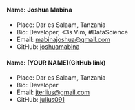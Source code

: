 #### Name: Joshua Mabina
 - Place: Dar es Salaam, Tanzania
 - Bio: Developer, <3s Vim, #DataScience
 - Email: mabinajoshua@gmail.com
 - GitHub: [joshuamabina](https://github.com/joshuamabina)

 #### Name: [YOUR NAME](GitHub link)
- Place: Dar es Salaam, Tanzania
- Bio: Developer
- Email: jterlius@gmail.com
- GitHub: [julius091](https://github.com/julius091)

